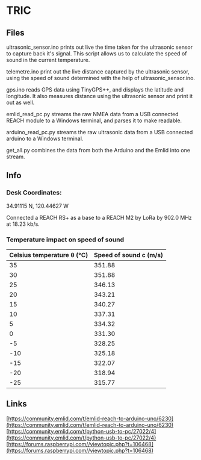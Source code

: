 # TRIC

## Files
ultrasonic_sensor.ino prints out live the time taken for the ultrasonic sensor to capture back it's signal. This script allows us to calculate the speed of sound in the current temperature.

telemetre.ino print out the live distance captured by the ultrasonic sensor, using the speed of sound determined with the help of ultrasonic_sensor.ino.

gps.ino reads GPS data using TinyGPS++, and displays the latitude and longitude. It also measures distance using the ultrasonic sensor and print it out as well.

emlid_read_pc.py streams the raw NMEA data from a USB connected REACH module to a Windows terminal, and parses it to make readable.

arduino_read_pc.py streams the raw ultrasonic data from a USB connected arduino to a Windows terminal.

get_all.py combines the data from both the Arduino and the Emlid into one stream.

## Info
### Desk Coordinates:

34.91115 N, 120.44627 W

Connected a REACH RS+ as a base to a REACH M2 by LoRa by 902.0 MHz at 18.23 kb/s.

### Temperature impact on speed of sound
| Celsius temperature θ (°C) | Speed of sound c (m/s) |
|----------------------------|------------------------|
| 35                         | 351.88                 |
| 30                         | 351.88                 |
| 25                         | 346.13                 |
| 20                         | 343.21                 |
| 15                         | 340.27                 |
| 10                         | 337.31                 |
| 5                          | 334.32                 |
| 0                          | 331.30                 |
| -5                         | 328.25                 |
| -10                        | 325.18                 |
| -15                        | 322.07                 |
| -20                        | 318.94                 |
| -25                        | 315.77                 |

## Links

[https://community.emlid.com/t/emlid-reach-to-arduino-uno/6230](https://community.emlid.com/t/emlid-reach-to-arduino-uno/6230) <br>
[https://community.emlid.com/t/python-usb-to-pc/27022/4](https://community.emlid.com/t/python-usb-to-pc/27022/4) <br>
[https://forums.raspberrypi.com//viewtopic.php?t=106468](https://forums.raspberrypi.com//viewtopic.php?t=106468)
